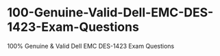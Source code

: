 # 100-Genuine-Valid-Dell-EMC-DES-1423-Exam-Questions
100% Genuine &amp; Valid Dell EMC DES-1423 Exam Questions
